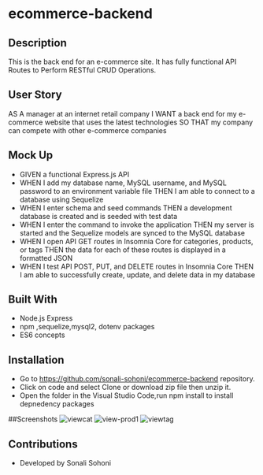 # ecommerce-backend


## Description
This is the back end for an e-commerce site.  It has fully functional API Routes to Perform RESTful CRUD Operations.

## User Story
AS A manager at an internet retail company
I WANT a back end for my e-commerce website that uses the latest technologies
SO THAT my company can compete with other e-commerce companies

## Mock Up
* GIVEN a functional Express.js API
* WHEN I add my database name, MySQL username, and MySQL password to an environment variable file
THEN I am able to connect to a database using Sequelize
* WHEN I enter schema and seed commands
THEN a development database is created and is seeded with test data
* WHEN I enter the command to invoke the application
THEN my server is started and the Sequelize models are synced to the MySQL database
* WHEN I open API GET routes in Insomnia Core for categories, products, or tags
THEN the data for each of these routes is displayed in a formatted JSON
* WHEN I test API POST, PUT, and DELETE routes in Insomnia Core
THEN I am able to successfully create, update, and delete data in my database

## Built With
* Node.js Express
* npm ,sequelize,mysql2, dotenv packages
* ES6  concepts


## Installation
* Go to https://github.com/sonali-sohoni/ecommerce-backend repository.
* Click on code and select Clone or download zip file then unzip it.
* Open the folder in the Visual Studio Code,run npm install to install depnedency packages


##Screenshots
![viewcat](https://user-images.githubusercontent.com/88642738/142751473-cc52e534-f604-4883-a623-de06e08956a4.JPG)
![view-prod1](https://user-images.githubusercontent.com/88642738/142751474-9cc5da16-31fe-4c5b-b061-ff32cf881971.JPG)
![viewtag](https://user-images.githubusercontent.com/88642738/142751476-cf2dd5a6-72b7-4c15-8df6-f604d09d17af.JPG)






   
## Contributions
* Developed by Sonali Sohoni
